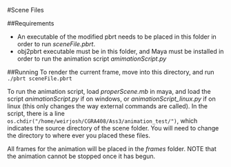 #Scene Files

##Requirements
 - An executable of the modified pbrt needs to be placed in this folder in order to run *sceneFile.pbrt*.
 - obj2pbrt executable must be in this folder, and Maya must be installed in order to run the animation script *amimationScript.py* 
 
 ##Running
 To render the current frame, move into this directory, and run `./pbrt sceneFile.pbrt`
 
 To run the animation script, load *properScene.mb* in maya, and load the script *animationScript.py* if on windows, or
 *animationScript_linux.py* if on linux (this only changes the way external commands are called). In the script, there is a 
 line `os.chdir("/home/weirjosh/CGRA408/Ass3/animation_test/")`, which indicates the source directory of the scene folder. You
 will need to change the directory to where ever you placed these files. 
 
 All frames for the animation will be placed in the *frames* folder. NOTE that the animation cannot be stopped once it has 
 begun. 
